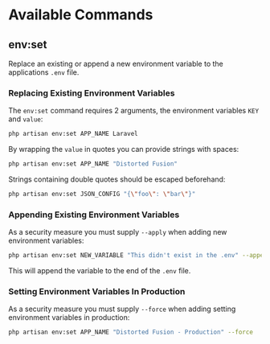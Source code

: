 # Available Commands

## env:set

Replace an existing or append a new environment variable to the applications `.env` file.

### Replacing Existing Environment Variables

The `env:set` command requires 2 arguments, the environment variables `KEY` and `value`:

```bash
php artisan env:set APP_NAME Laravel
```

By wrapping the `value` in quotes you can provide strings with spaces:

```bash
php artisan env:set APP_NAME "Distorted Fusion"
```

Strings containing double quotes should be escaped beforehand:

```bash
php artisan env:set JSON_CONFIG "{\"foo\": \"bar\"}"
```

### Appending Existing Environment Variables

As a security measure you must supply `--apply` when adding new environment variables:

```bash
php artisan env:set NEW_VARIABLE "This didn't exist in the .env" --append
```

This will append the variable to the end of the `.env` file.

### Setting Environment Variables In Production

As a security measure you must supply `--force` when adding setting environment variables in production:

```bash
php artisan env:set APP_NAME "Distorted Fusion - Production" --force
```
